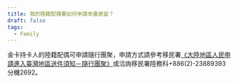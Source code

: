 ```yaml
---
title: 我的陸籍配偶要如何申請來臺居留？
draft: false
tags:
  - Family
---
```

金卡持卡人的陸籍配偶可申請隨行團聚，申請方式請參考移民署[《大陸地區人民申請進入臺灣地區送件須知－隨行團聚》](https://www.immigration.gov.tw/5385/7244/7250/7257/%E5%81%9C%E7%95%99/36040/?fbclid=IwAR2C1DGWe8SoKD2yKyM4fa9NU6aM84kj2j1WyfwkcXWxyByTqtA2pkIxLls)或洽詢移民署陸務科+886(2)-23889393分機2692。